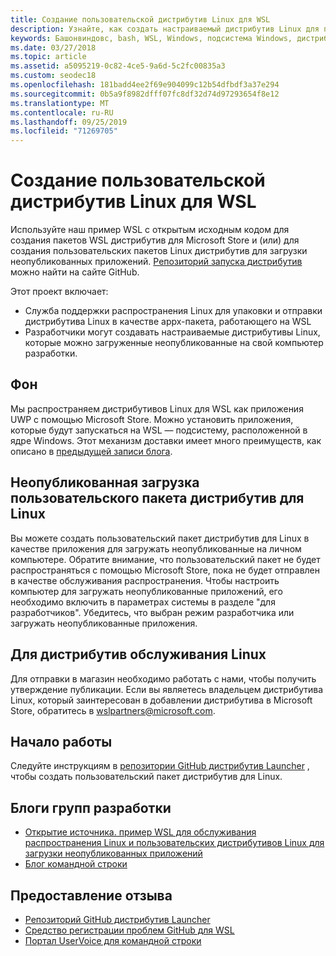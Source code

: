 ```yaml
---
title: Создание пользовательской дистрибутив Linux для WSL
description: Узнайте, как создать настраиваемый дистрибутив Linux для подсистемы Windows для Linux.
keywords: Башонвиндовс, bash, WSL, Windows, подсистема Windows, дистрибутив, настраиваемый
ms.date: 03/27/2018
ms.topic: article
ms.assetid: a5095219-0c82-4ce5-9a6d-5c2fc00835a3
ms.custom: seodec18
ms.openlocfilehash: 181badd4ee2f69e904099c12b54dfbdf3a37e294
ms.sourcegitcommit: 0b5a9f8982dfff07fc8df32d74d97293654f8e12
ms.translationtype: MT
ms.contentlocale: ru-RU
ms.lasthandoff: 09/25/2019
ms.locfileid: "71269705"
---
```

# <a name="creating-a-custom-linux-distro-for-wsl"></a>Создание пользовательской дистрибутив Linux для WSL

Используйте наш пример WSL с открытым исходным кодом для создания пакетов WSL дистрибутив для Microsoft Store и (или) для создания пользовательских пакетов Linux дистрибутив для загрузки неопубликованных приложений. [Репозиторий запуска дистрибутив](https://github.com/Microsoft/WSL-DistroLauncher) можно найти на сайте GitHub.

Этот проект включает:
* Служба поддержки распространения Linux для упаковки и отправки дистрибутива Linux в качестве appx-пакета, работающего на WSL
* Разработчики могут создавать настраиваемые дистрибутивы Linux, которые можно загруженные неопубликованные на свой компьютер разработки.

## <a name="background"></a>Фон
Мы распространяем дистрибутивов Linux для WSL как приложения UWP с помощью Microsoft Store. Можно установить приложения, которые будут запускаться на WSL — подсистему, расположенной в ядре Windows. Этот механизм доставки имеет много преимуществ, как описано в [предыдущей записи блога](https://blogs.msdn.microsoft.com/commandline/2017/07/10/ubuntu-now-available-from-the-windows-store/).

## <a name="sideloading-a-custom-linux-distro-package"></a>Неопубликованная загрузка пользовательского пакета дистрибутив для Linux
Вы можете создать пользовательский пакет дистрибутив для Linux в качестве приложения для загружать неопубликованные на личном компьютере. Обратите внимание, что пользовательский пакет не будет распространяться с помощью Microsoft Store, пока не будет отправлен в качестве обслуживания распространения.
Чтобы настроить компьютер для загружать неопубликованные приложений, его необходимо включить в параметрах системы в разделе "для разработчиков".  Убедитесь, что выбран режим разработчика или загружать неопубликованные приложения.

## <a name="for-linux-distro-maintainers"></a>Для дистрибутив обслуживания Linux
Для отправки в магазин необходимо работать с нами, чтобы получить утверждение публикации. Если вы являетесь владельцем дистрибутива Linux, который заинтересован в добавлении дистрибутива в Microsoft Store, обратитесь в wslpartners@microsoft.com.

## <a name="getting-started"></a>Начало работы
Следуйте инструкциям в [репозитории GitHub дистрибутив Launcher](https://github.com/Microsoft/WSL-DistroLauncher) , чтобы создать пользовательский пакет дистрибутив для Linux.

 
## <a name="team-blogs"></a>Блоги групп разработки
*  [Открытие источника. пример WSL для обслуживания распространения Linux и пользовательских дистрибутивов Linux для загрузки неопубликованных приложений](https://blogs.msdn.microsoft.com/commandline/2018/03/26/wsl-distro-launcher/)
* [Блог командной строки](https://blogs.msdn.microsoft.com/commandline/)

## <a name="provide-feedback"></a>Предоставление отзыва
* [Репозиторий GitHub дистрибутив Launcher](https://github.com/Microsoft/WSL-DistroLauncher)
* [Средство регистрации проблем GitHub для WSL](https://github.com/Microsoft/BashOnWindows/issues)
* [Портал UserVoice для командной строки](https://wpdev.uservoice.com/forums/266908-command-prompt-console-bash-on-ubuntu-on-windo/category/161892-bash)
